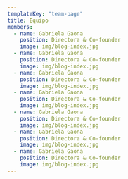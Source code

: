 ```yaml
---
templateKey: "team-page"
title: Equipo
members:
  - name: Gabriela Gaona
    position: Directora & Co-founder
    image: img/blog-index.jpg
  - name: Gabriela Gaona
    position: Directora & Co-founder
    image: img/blog-index.jpg
  - name: Gabriela Gaona
    position: Directora & Co-founder
    image: img/blog-index.jpg
  - name: Gabriela Gaona
    position: Directora & Co-founder
    image: img/blog-index.jpg
  - name: Gabriela Gaona
    position: Directora & Co-founder
    image: img/blog-index.jpg
  - name: Gabriela Gaona
    position: Directora & Co-founder
    image: img/blog-index.jpg
  - name: Gabriela Gaona
    position: Directora & Co-founder
    image: img/blog-index.jpg
---
```

